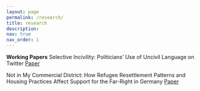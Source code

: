 ```yaml
---
layout: page
permalink: /research/
title: research
description: 
nav: true
nav_order: 1
---
```


**Working Papers**
Selective Incivility: Politicians’ Use of Uncivil Language on Twitter 
[Paper](https://www.dropbox.com/scl/fi/3egfaiy9tnimggrij0ti6/McGrath_QualifyingPaper.pdf?dl=0&rlkey=rq2tehn9ukyy7uy7aliw6l1td)

Not in My Commercial District: How Refugee Resettlement Patterns and Housing Practices Affect Support for the Far-Right in Germany
[Paper](https://www.dropbox.com/scl/fi/ivkfku362f2642j2si5q9/McGrath.Second_Year_Paper_Revised.pdf?dl=0&rlkey=cki5qsbtkhp2u1hap4f7dj2r0)
